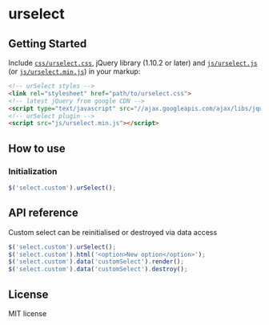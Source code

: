 urselect
========

## Getting Started
Include [`css/urselect.css`](css/urselect.css), jQuery library (1.10.2 or later) and [`js/urselect.js`](js/urselect.js) (or [`js/urselect.min.js`](js/urselect.min.js)) in your markup:

```html
<!-- urSelect styles -->
<link rel="stylesheet" href="path/to/urselect.css">
<!-- latest jQuery from google CDN -->
<script type="text/javascript" src="//ajax.googleapis.com/ajax/libs/jquery/1.10.2/jquery.min.js"></script>
<!-- urSelect plugin -->
<script src="js/urselect.min.js"></script>
```

## How to use

### Initialization
```javascript
$('select.custom').urSelect();
```

## API reference

Custom select can be reinitialised or destroyed via data access

```javascript
$('select.custom').urSelect();
$('select.custom').html('<option>New option</option>');
$('select.custom').data('customSelect').render();
$('select.custom').data('customSelect').destroy();
```

## License
MIT license